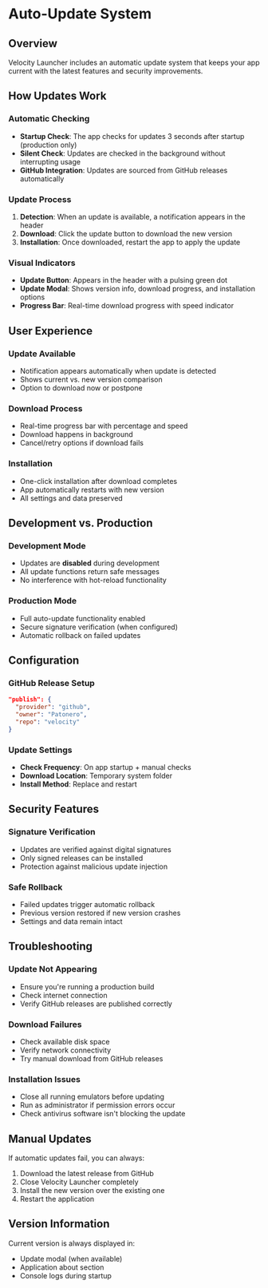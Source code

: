 # Auto-Update System

## Overview
Velocity Launcher includes an automatic update system that keeps your app current with the latest features and security improvements.

## How Updates Work

### Automatic Checking
- **Startup Check**: The app checks for updates 3 seconds after startup (production only)
- **Silent Check**: Updates are checked in the background without interrupting usage
- **GitHub Integration**: Updates are sourced from GitHub releases automatically

### Update Process
1. **Detection**: When an update is available, a notification appears in the header
2. **Download**: Click the update button to download the new version
3. **Installation**: Once downloaded, restart the app to apply the update

### Visual Indicators
- **Update Button**: Appears in the header with a pulsing green dot
- **Update Modal**: Shows version info, download progress, and installation options
- **Progress Bar**: Real-time download progress with speed indicator

## User Experience

### Update Available
- Notification appears automatically when update is detected
- Shows current vs. new version comparison
- Option to download now or postpone

### Download Process
- Real-time progress bar with percentage and speed
- Download happens in background
- Cancel/retry options if download fails

### Installation
- One-click installation after download completes
- App automatically restarts with new version
- All settings and data preserved

## Development vs. Production

### Development Mode
- Updates are **disabled** during development
- All update functions return safe messages
- No interference with hot-reload functionality

### Production Mode
- Full auto-update functionality enabled
- Secure signature verification (when configured)
- Automatic rollback on failed updates

## Configuration

### GitHub Release Setup
```json
"publish": {
  "provider": "github",
  "owner": "Patonero", 
  "repo": "velocity"
}
```

### Update Settings
- **Check Frequency**: On app startup + manual checks
- **Download Location**: Temporary system folder
- **Install Method**: Replace and restart

## Security Features

### Signature Verification
- Updates are verified against digital signatures
- Only signed releases can be installed
- Protection against malicious update injection

### Safe Rollback
- Failed updates trigger automatic rollback
- Previous version restored if new version crashes
- Settings and data remain intact

## Troubleshooting

### Update Not Appearing
- Ensure you're running a production build
- Check internet connection
- Verify GitHub releases are published correctly

### Download Failures
- Check available disk space
- Verify network connectivity
- Try manual download from GitHub releases

### Installation Issues
- Close all running emulators before updating
- Run as administrator if permission errors occur
- Check antivirus software isn't blocking the update

## Manual Updates

If automatic updates fail, you can always:
1. Download the latest release from GitHub
2. Close Velocity Launcher completely
3. Install the new version over the existing one
4. Restart the application

## Version Information

Current version is always displayed in:
- Update modal (when available)
- Application about section
- Console logs during startup